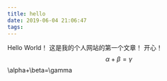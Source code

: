 ```yaml
---
title: hello
date: 2019-06-04 21:06:47
tags:
---
```

Hello World！
这是我的个人网站的第一个文章！
开心！
$$\alpha+\beta=\gamma$$
\alpha+\beta=\gamma